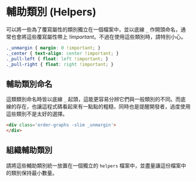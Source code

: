# 輔助類別 (Helpers)

可以將一些為了覆寫屬性的類別獨立在一個檔案中，並以底線 `_` 作開頭命名，通常也會將這些覆寫屬性帶上 *!important*。不過在使用這些類別時，請特別小心。

<!--
For general-purpose classes meant to override values, put them in a separate file and name them beginning with an underscore. They are typically things that are tagged with *!important*. Use them *very* sparingly.
-->

~~~css
._unmargin { margin: 0 !important; }
._center { text-align: center !important; }
._pull-left { float: left !important; }
._pull-right { float: right !important; }
~~~

## 輔助類別命名

這類類別命名時皆以底線 `_` 起頭，這能更容易分辨它們與一般類別的不同。而底線的存在，也讓這程式碼看起來有一點點的粗糙，同時也是提醒開發者，過度使用這些類別不是太好的選擇。

<!--
Prefix classnames with an underscore. This will make it easy to differentiate them from modifiers defined in the component. Underscores also look a bit ugly which is an intentional side effect: using too many helpers should be discouraged.
-->

~~~html
<div class='order-graphs -slim _unmargin'>
</div>
~~~

## 組織輔助類別

請將這些輔助類別統一放置在一個獨立的 `helpers` 檔案中，並盡量讓這份檔案中的類別保持最小數量。

<!--
Place all helpers in one file called `helpers`. While you can separate them into multiple files, it's very preferrable to keep your number of helpers to a minimum.
-->